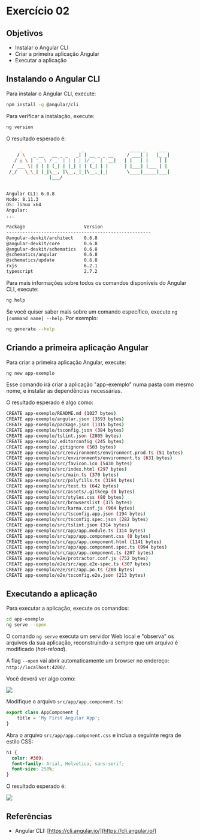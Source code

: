 # Exercício 02

## Objetivos

* Instalar o Angular CLI
* Criar a primeira aplicação Angular
* Executar a aplicação

## Instalando o Angular CLI

Para instalar o Angular CLI, execute:

```bash
npm install -g @angular/cli
```

Para verificar a instalação, execute:

```bash
ng version
```

O resultado esperado é:

```bash
     _                      _                 ____ _     ___
    / \   _ __   __ _ _   _| | __ _ _ __     / ___| |   |_ _|
   / △ \ | '_ \ / _` | | | | |/ _` | '__|   | |   | |    | |
  / ___ \| | | | (_| | |_| | | (_| | |      | |___| |___ | |
 /_/   \_\_| |_|\__, |\__,_|_|\__,_|_|       \____|_____|___|
                |___/
    

Angular CLI: 6.0.8
Node: 8.11.3
OS: linux x64
Angular: 
... 

Package                      Version
------------------------------------------------------
@angular-devkit/architect    0.6.8
@angular-devkit/core         0.6.8
@angular-devkit/schematics   0.6.8
@schematics/angular          0.6.8
@schematics/update           0.6.8
rxjs                         6.2.1
typescript                   2.7.2

```

Para mais informações sobre todos os comandos disponíveis do Angular CLI, execute:

```bash
ng help
```

Se você quiser saber mais sobre um comando específico, execute `ng [command name] --help`. Por exemplo:

```bash
ng generate --help
```

## Criando a primeira aplicação Angular

Para criar a primeira aplicação Angular, execute:

```bash
ng new app-exemplo
```

Esse comando irá criar a aplicação "app-exemplo" numa pasta com mesmo nome, e instalar as dependências necessárias.


O resultado esperado é algo como:

```bash
CREATE app-exemplo/README.md (1027 bytes)
CREATE app-exemplo/angular.json (3593 bytes)
CREATE app-exemplo/package.json (1315 bytes)
CREATE app-exemplo/tsconfig.json (384 bytes)
CREATE app-exemplo/tslint.json (2805 bytes)
CREATE app-exemplo/.editorconfig (245 bytes)
CREATE app-exemplo/.gitignore (503 bytes)
CREATE app-exemplo/src/environments/environment.prod.ts (51 bytes)
CREATE app-exemplo/src/environments/environment.ts (631 bytes)
CREATE app-exemplo/src/favicon.ico (5430 bytes)
CREATE app-exemplo/src/index.html (297 bytes)
CREATE app-exemplo/src/main.ts (370 bytes)
CREATE app-exemplo/src/polyfills.ts (3194 bytes)
CREATE app-exemplo/src/test.ts (642 bytes)
CREATE app-exemplo/src/assets/.gitkeep (0 bytes)
CREATE app-exemplo/src/styles.css (80 bytes)
CREATE app-exemplo/src/browserslist (375 bytes)
CREATE app-exemplo/src/karma.conf.js (964 bytes)
CREATE app-exemplo/src/tsconfig.app.json (194 bytes)
CREATE app-exemplo/src/tsconfig.spec.json (282 bytes)
CREATE app-exemplo/src/tslint.json (314 bytes)
CREATE app-exemplo/src/app/app.module.ts (314 bytes)
CREATE app-exemplo/src/app/app.component.css (0 bytes)
CREATE app-exemplo/src/app/app.component.html (1141 bytes)
CREATE app-exemplo/src/app/app.component.spec.ts (994 bytes)
CREATE app-exemplo/src/app/app.component.ts (207 bytes)
CREATE app-exemplo/e2e/protractor.conf.js (752 bytes)
CREATE app-exemplo/e2e/src/app.e2e-spec.ts (307 bytes)
CREATE app-exemplo/e2e/src/app.po.ts (208 bytes)
CREATE app-exemplo/e2e/tsconfig.e2e.json (213 bytes)
```

## Executando a aplicação

Para executar a aplicação, execute os comandos:

```bash
cd app-exemplo
ng serve --open
```

O comando `ng serve` executa um servidor Web local e "observa" os arquivos da sua aplicação, reconstruindo-a sempre que um arquivo é modificado (*hot-reload*). 

A flag `--open` vai abrir automaticamente um browser no endereço: ```http://localhost:4200/```.

Você deverá ver algo como:

![](img/app-works.png)

Modifique o arquivo `src/app/app.component.ts`:

```javascript
export class AppComponent {
    title = 'My First Angular App';
}
```

Abra o arquivo `src/app/app.component.css` e inclua a seguinte regra de estilo CSS:

```css
h1 {
  color: #369;
  font-family: Arial, Helvetica, sans-serif;
  font-size: 250%;
}
```

O resultado esperado é:

![](img/my-first-app.png)


## Referências

* Angular CLI: [https://cli.angular.io/](https://cli.angular.io/)

